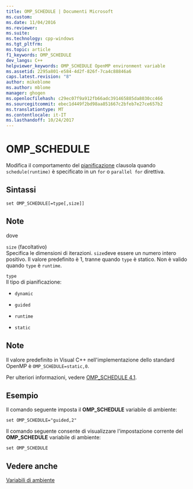 ```yaml
---
title: OMP_SCHEDULE | Documenti Microsoft
ms.custom: 
ms.date: 11/04/2016
ms.reviewer: 
ms.suite: 
ms.technology: cpp-windows
ms.tgt_pltfrm: 
ms.topic: article
f1_keywords: OMP_SCHEDULE
dev_langs: C++
helpviewer_keywords: OMP_SCHEDULE OpenMP environment variable
ms.assetid: 2295a801-e584-4d2f-826f-7ca4c88846a6
caps.latest.revision: "8"
author: mikeblome
ms.author: mblome
manager: ghogen
ms.openlocfilehash: c29ec07f9a912fb66adc391465885da8030cc466
ms.sourcegitcommit: ebec1d449f2bd98aa851667c2bfeb7e27ce657b2
ms.translationtype: MT
ms.contentlocale: it-IT
ms.lasthandoff: 10/24/2017
---
```

# <a name="ompschedule"></a>OMP_SCHEDULE
Modifica il comportamento del [pianificazione](../../../parallel/openmp/reference/schedule.md) clausola quando `schedule(runtime)` è specificato in un `for` o `parallel for` direttiva.  
  
## <a name="syntax"></a>Sintassi  
  
```  
set OMP_SCHEDULE[=type[,size]]  
```  
  
## <a name="remarks"></a>Note  
 dove  
  
 `size` (facoltativo)  
 Specifica le dimensioni di iterazioni. `size`deve essere un numero intero positivo. Il valore predefinito è 1, tranne quando `type` è statico. Non è valido quando `type` è `runtime`.  
  
 `type`  
 Il tipo di pianificazione:  
  
-   `dynamic`  
  
-   `guided`  
  
-   `runtime`  
  
-   `static`  
  
## <a name="remarks"></a>Note  
 Il valore predefinito in Visual C++ nell'implementazione dello standard OpenMP è `OMP_SCHEDULE=static,0`.  
  
 Per ulteriori informazioni, vedere [OMP_SCHEDULE 4.1](../../../parallel/openmp/4-1-omp-schedule.md).  
  
## <a name="example"></a>Esempio  
 Il comando seguente imposta il **OMP_SCHEDULE** variabile di ambiente:  
  
```  
set OMP_SCHEDULE="guided,2"  
```  
  
 Il comando seguente consente di visualizzare l'impostazione corrente del **OMP_SCHEDULE** variabile di ambiente:  
  
```  
set OMP_SCHEDULE  
```  
  
## <a name="see-also"></a>Vedere anche  
 [Variabili di ambiente](../../../parallel/openmp/reference/openmp-environment-variables.md)